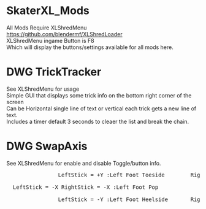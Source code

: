# SkaterXL_Mods
All Mods Require XLShredMenu https://github.com/blendermf/XLShredLoader <br/>
XLShredMenu ingame Button is F8 <br/>
Which will display the buttons/settings available for all mods here. <br/>

# DWG TrickTracker

See XLShredMenu for usage <br/>
Simple GUI that displays some trick info on the bottom right corner of the screen <br/>
Can be Horizontal single line of text or vertical each trick gets a new line of text. <br/>
Includes a timer default 3 seconds to cleaer the list and break the chain. <br/>

# DWG SwapAxis
See XLShredMenu for enable and disable Toggle/button info. <br/>
<pre>
                LeftStick = +Y :Left Foot Toeside        RightStick = +Y :Right Foot Toeside<br/>
  LeftStick = -X RightStick = -X :Left Foot Pop             LeftStick = +X RightStick = +X :Right Foot Pop<br/>
                LeftStick = -Y :Left Foot Heelside       RightStick = -Y :Right Foot Heelside<br/>
  <pre/>
